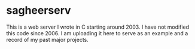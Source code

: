 sagheerserv
===========

This is a web server I wrote in C starting around 2003. I have not modified this code since 2006. I am uploading it here to serve as an example and a record of my past major projects.

